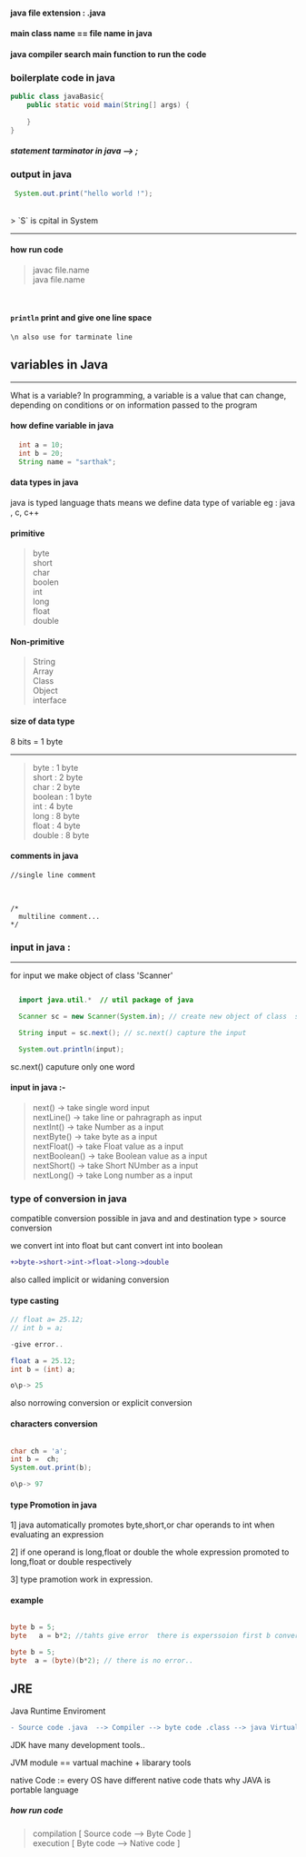 #### java file extension : .java

#### main class name == file name in java

#### java compiler search main function to run the code 

### boilerplate code in java 
```java
public class javaBasic{
    public static void main(String[] args) {
        
    }
}

```

##### statement tarminator in java -->  ; 

### output in java 
```java
 System.out.print("hello world !");

```
<br>
> `S` is cpital in System <br>
<hr>

#### how run code 
> javac file.name <br>
> java file.name <br>
<br>

#### `println` print and give one line space <br>
 
 ``\n also use for tarminate line``

 ## variables in Java 
 <hr>
What is a variable?
In programming, a variable is a value that can change, depending on conditions or on information passed to the program

#### how define variable in java 
```java
  int a = 10;
  int b = 20;
  String name = "sarthak";

```
#### data types in java 
  
java is typed language thats means we define data type of variable 
eg : java , c, c++

#### primitive <br>
>byte <br>
>short <br>
>char <br>
>boolen <br>
>int <br>
>long <br>
>float <br>
>double <br>

#### Non-primitive <br>
>String <br>
>Array <br>
>Class <br>
>Object <br>
>interface <br>

 #### size of data type
  8 bits = 1 byte
  <hr>

  > byte : 1 byte <br>
  > short : 2 byte <br>
  > char : 2 byte <br>
  > boolean : 1 byte <br>
  > int : 4 byte <br>
  > long : 8 byte <br>
  > float : 4 byte <br>
  > double : 8 byte <br>

  #### comments in java 

  ```
  //single line comment 

  ```

  <br>

  ```
  /*
    multiline comment...
  */

  ```

  ### input in java :
  <hr>

  for input we make object of class 'Scanner'

  ```java

    import java.util.*  // util package of java

    Scanner sc = new Scanner(System.in); // create new object of class  scanner

    String input = sc.next(); // sc.next() capture the input 

    System.out.println(input);


  ```

  sc.next() caputure only one word

  #### input in java :-
  
  > next()  -> take single word input <br>
  > nextLine()  -> take line or pahragraph as input <br>
  > nextInt()  -> take Number as a input <br>
  > nextByte()  -> take byte as a input <br>
  > nextFloat()  -> take Float value as a input <br>
  > nextBoolean()  -> take Boolean value as a input  <br>
  > nextShort()  -> take Short NUmber as a input <br>
  > nextLong()  -> take Long number as a input<br>


### type of conversion in java

compatible conversion possible in java and
and destination type > source conversion


we convert int into float but cant convert int into boolean

```diff
+>byte->short->int->float->long->double
```
also called implicit or widaning conversion

#### type casting
```java
// float a= 25.12;
// int b = a; 

-give error..

float a = 25.12;
int b = (int) a;

o\p-> 25

```

also norrowing conversion or explicit conversion

#### characters conversion

```java

char ch = 'a';
int b =  ch;
System.out.print(b);

o\p-> 97

```
#### type Promotion in java 
1] java automatically promotes byte,short,or char operands to int when evaluating an expression

2] if one operand is long,float or double the whole expression promoted to long,float or double respectively

3] type pramotion work in expression.

#### example 

```java

byte b = 5;
byte   a = b*2; //tahts give error  there is experssoion first b convert into int 

byte b = 5;
byte  a = (byte)(b*2); // there is no error..

````

## JRE 
Java Runtime Enviroment 
```diff
- Source code .java  --> Compiler --> byte code .class --> java Virtual Machine (JVM) -->Native  code
```
JDK have many development tools..

JVM module == vartual machine + libarary tools 

native Code := every OS have different native code thats why JAVA is portable language 

##### how run code
  >compilation  [ Source code --> Byte Code ]<br>
  >execution [ Byte code --> Native code ]
   